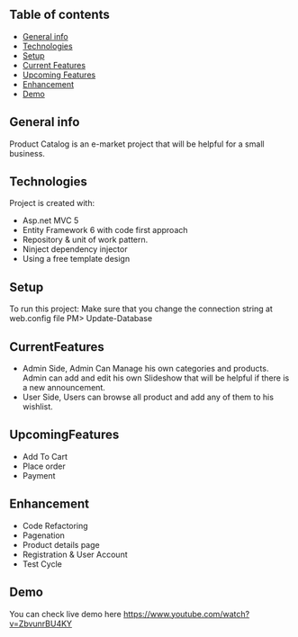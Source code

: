 ## Table of contents
* [General info](#general-info)
* [Technologies](#technologies)
* [Setup](#setup)
* [Current Features](#CurrentFeatures)
* [Upcoming Features](#UpcomingFeatures)
* [Enhancement](#Enhancement)
* [Demo](#demo)

## General info
Product Catalog is an e-market project that will be helpful for a small business.
	
## Technologies
Project is created with:
* Asp.net MVC 5
* Entity Framework 6 with code first approach
* Repository & unit of work pattern.
* Ninject dependency injector
* Using a free template design

	
## Setup
To run this project:
Make sure that you change the connection string at web.config file
PM> Update-Database

## CurrentFeatures
* Admin Side, 
    Admin Can Manage his own categories and products. 
    Admin can add and edit his own Slideshow that will be helpful if there is a new announcement.
* User Side,
    Users can browse all product and add any of them to his wishlist.

## UpcomingFeatures
*  Add To Cart 
*  Place order 
*  Payment 

## Enhancement
*  Code Refactoring 
*  Pagenation 
*  Product details page 
*  Registration & User Account 
*  Test Cycle 

## Demo
You can check live demo here
https://www.youtube.com/watch?v=ZbvunrBU4KY
